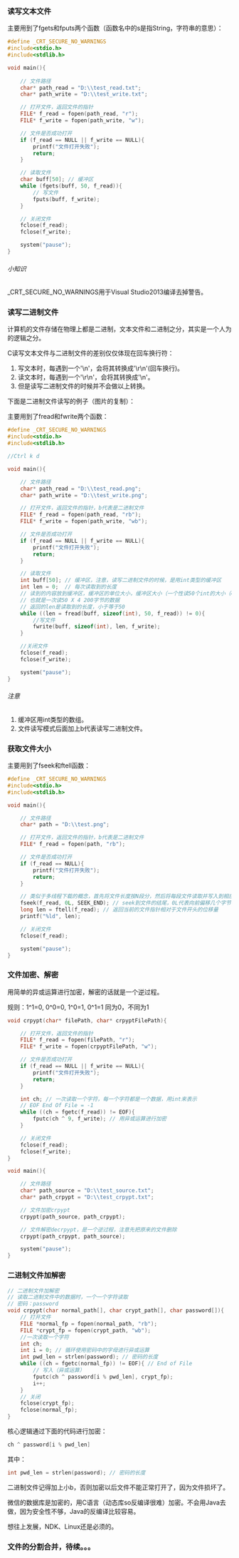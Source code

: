 ### 读写文本文件

主要用到了fgets和fputs两个函数（函数名中的s是指String，字符串的意思）：

```c
#define _CRT_SECURE_NO_WARNINGS
#include<stdio.h>
#include<stdlib.h>

void main(){
    
    // 文件路径
    char* path_read = "D:\\test_read.txt";
    char* path_write = "D:\\test_write.txt";

    // 打开文件，返回文件的指针
    FILE* f_read = fopen(path_read, "r");
    FILE* f_write = fopen(path_write, "w");

    // 文件是否成功打开
    if (f_read == NULL || f_write == NULL){
        printf("文件打开失败");
        return;
    }

    // 读取文件
    char buff[50]; // 缓冲区
    while (fgets(buff, 50, f_read)){
        // 写文件
        fputs(buff, f_write);
    }

    // 关闭文件
    fclose(f_read);
    fclose(f_write);

    system("pause");
}
```

###### 小知识

_CRT_SECURE_NO_WARNINGS用于Visual Studio2013编译去掉警告。

### 读写二进制文件

计算机的文件存储在物理上都是二进制，文本文件和二进制之分，其实是一个人为的逻辑之分。

C读写文本文件与二进制文件的差别仅仅体现在回车换行符：

1. 写文本时，每遇到一个'\n'，会将其转换成'\r\n'(回车换行)。
2. 读文本时，每遇到一个'\r\n'，会将其转换成'\n'。
3. 但是读写二进制文件的时候并不会做以上转换。

下面是二进制文件读写的例子（图片的复制）：

主要用到了fread和fwrite两个函数：

```c
#define _CRT_SECURE_NO_WARNINGS
#include<stdio.h>
#include<stdlib.h>

//Ctrl k d

void main(){

    // 文件路径
    char* path_read = "D:\\test_read.png";
    char* path_write = "D:\\test_write.png";

    // 打开文件，返回文件的指针，b代表是二进制文件
    FILE* f_read = fopen(path_read, "rb");
    FILE* f_write = fopen(path_write, "wb");

    // 文件是否成功打开
    if (f_read == NULL || f_write == NULL){
        printf("文件打开失败");
        return;
    }

    // 读取文件
    int buff[50]; // 缓冲区，注意，读写二进制文件的时候，是用int类型的缓冲区
    int len = 0;  // 每次读取到的长度
    // 读到的内容放到缓冲区，缓冲区的单位大小，缓冲区大小（一个性读50个int的大小（4字节）的数据）
    // 也就是一次读50 X 4 200字节的数据
    // 返回的len是读取到的长度，小于等于50
    while ((len = fread(buff, sizeof(int), 50, f_read)) != 0){
        //写文件
        fwrite(buff, sizeof(int), len, f_write);
    }

    //关闭文件
    fclose(f_read);
    fclose(f_write);

    system("pause");
}
```

###### 注意

1. 缓冲区用int类型的数组。
2. 文件读写模式后面加上b代表读写二进制文件。

### 获取文件大小

主要用到了fseek和ftell函数：

```c
#define _CRT_SECURE_NO_WARNINGS
#include<stdio.h>
#include<stdlib.h>

void main(){

    // 文件路径
    char* path = "D:\\test.png";

    // 打开文件，返回文件的指针，b代表是二进制文件
    FILE* f_read = fopen(path, "rb");

    // 文件是否成功打开
    if (f_read == NULL){
        printf("文件打开失败");
        return;
    }

    // 类似于多线程下载的概念，首先将文件长度按N段分，然后将每段文件读取并写入到相应的临时文件
    fseek(f_read, 0L, SEEK_END); // seek到文件的结尾，0L代表向前偏移几个字节
    long len = ftell(f_read); // 返回当前的文件指针相对于文件开头的位移量
    printf("%ld", len);

    // 关闭文件
    fclose(f_read);

    system("pause");
}
```

### 文件加密、解密

用简单的异或运算进行加密，解密的话就是一个逆过程。

规则：1^1=0, 0^0=0, 1^0=1, 0^1=1 同为0，不同为1

```c
void crpypt(char* filePath, char* crpyptFilePath){

    // 打开文件，返回文件的指针
    FILE* f_read = fopen(filePath, "r");
    FILE* f_write = fopen(crpyptFilePath, "w");

    // 文件是否成功打开
    if (f_read == NULL || f_write == NULL){
        printf("文件打开失败");
        return;
    }

    int ch; // 一次读取一个字符，每一个字符都是一个数据，用int来表示
    // EOF End Of File = -1
    while ((ch = fgetc(f_read)) != EOF){
        fputc(ch ^ 9, f_write); // 用异或运算进行加密
    }

    // 关闭文件
    fclose(f_read);
    fclose(f_write);
}

void main(){

    // 文件路径
    char* path_source = "D:\\test_source.txt";
    char* path_crpypt = "D:\\test_crpypt.txt";

    // 文件加密crpypt
    crpypt(path_source, path_crpypt);

    // 文件解密decrpypt，是一个逆过程，注意先把原来的文件删除
    crpypt(path_crpypt, path_source);

    system("pause");
}
```

### 二进制文件加解密

```c
// 二进制文件加解密
// 读取二进制文件中的数据时，一个一个字符读取
// 密码：password
void crpypt(char normal_path[], char crypt_path[], char password[]){
    // 打开文件
    FILE *normal_fp = fopen(normal_path, "rb");
    FILE *crypt_fp = fopen(crypt_path, "wb");
    //一次读取一个字符
    int ch;
    int i = 0; // 循环使用密码中的字母进行异或运算
    int pwd_len = strlen(password); // 密码的长度
    while ((ch = fgetc(normal_fp)) != EOF){ // End of File
        // 写入（异或运算）
        fputc(ch ^ password[i % pwd_len], crypt_fp);
        i++;
    }
    // 关闭
    fclose(crypt_fp);
    fclose(normal_fp);
}
```

核心逻辑通过下面的代码进行加密：

```c
ch ^ password[i % pwd_len]
```

其中：

```c
int pwd_len = strlen(password); // 密码的长度
```

二进制文件记得加上小b，否则加密以后文件不能正常打开了，因为文件损坏了。

微信的数据库是加密的，用C语言（动态库so反编译很难）加密。不会用Java去做，因为安全性不够，Java的反编译比较容易。

想往上发展，NDK、Linux还是必须的。

### 文件的分割合并，待续。。。
